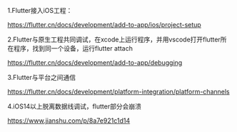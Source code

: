 1.Flutter接入iOS工程：

https://flutter.cn/docs/development/add-to-app/ios/project-setup

2.Flutter与原生工程共同调试，在xcode上运行程序，并用vscode打开flutter所在程序，找到同一个设备，运行flutter attach

https://flutter.cn/docs/development/add-to-app/debugging

3.Flutter与平台之间通信

https://flutter.cn/docs/development/platform-integration/platform-channels

4.iOS14以上脱离数据线调试，flutter部分会崩溃

https://www.jianshu.com/p/8a7e921c1d14
